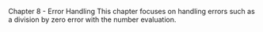 Chapter 8 - Error Handling
This chapter focuses on handling errors such as 
a division by zero error with the number evaluation.


